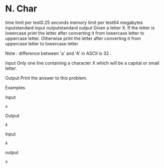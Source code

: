 #    N. Char
time limit per test0.25 seconds
memory limit per test64 megabytes
inputstandard input
outputstandard output
Given a letter X. If the letter is lowercase print the letter after converting it from lowercase letter to uppercase letter. Otherwise print the letter after converting it from uppercase letter to lowercase letter

Note : difference between 'a' and 'A' in ASCII is 32 .

Input
Only one line containing a character X which will be a capital or small letter.

Output
Print the answer to this problem.

Examples

Input
```
a
```
Output
```
A
```
Input
```
A
```
output
```
a
```
